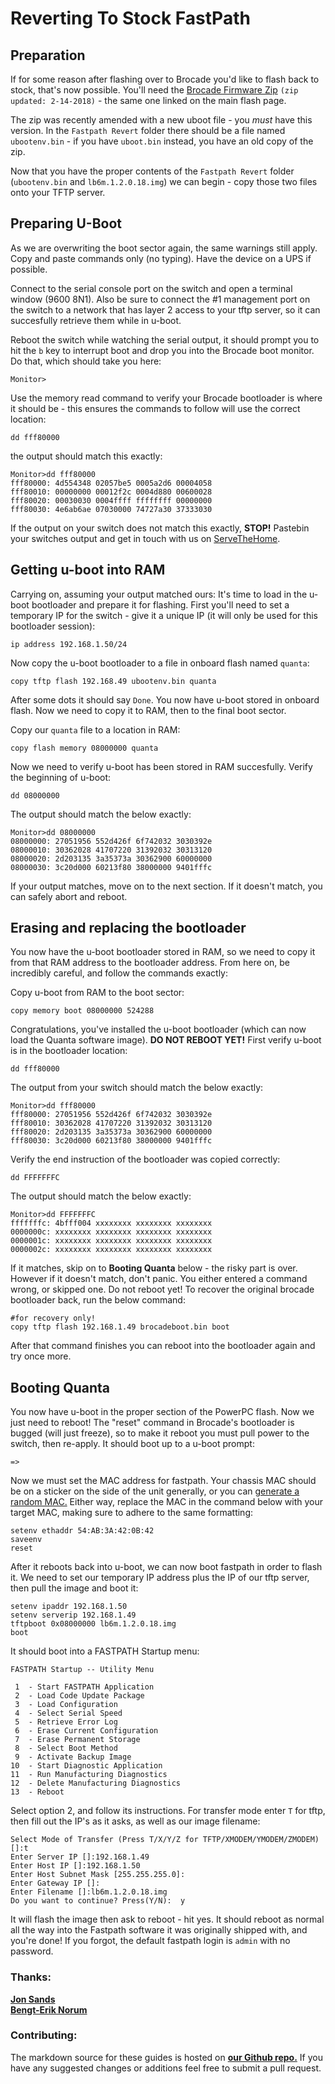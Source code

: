 

# Reverting To Stock FastPath

## Preparation 
If for some reason after flashing over to Brocade you'd like to flash back to stock, that's now possible. You'll need the [Brocade Firmware Zip](http://brokeaid.com/files/Brocade-TI.zip) ```(zip updated: 2-14-2018)```  - the same one linked on the main flash page.

The zip was recently amended with a new uboot file - you *must* have this version. In the ```Fastpath Revert``` folder there should be a file named ```ubootenv.bin```  - if you have ```uboot.bin``` instead, you have an old copy of the zip.  

Now that you have the proper contents of the ```Fastpath Revert``` folder (```ubootenv.bin``` and ```lb6m.1.2.0.18.img```) we can begin - copy those two files onto your TFTP server.

## Preparing U-Boot

As we are overwriting the boot sector again, the same warnings still apply. Copy and paste commands only (no typing). Have the device on a UPS if possible. 

Connect to the serial console port on the switch and open a terminal window (9600 8N1). Also be sure to connect the #1 management port on the switch to a network that has layer 2 access to your tftp server, so it can succesfully retrieve them while in u-boot.

Reboot the switch while watching the serial output, it should prompt you to hit the ```b``` key to interrupt boot and drop you into the Brocade boot monitor. Do that, which should take you here: 

```
Monitor>
```

Use the memory read command to verify your Brocade bootloader is where it should be - this ensures the commands to follow will use the correct location:

```
dd fff80000
```

the output should match this exactly:

```
Monitor>dd fff80000
fff80000: 4d554348 02057be5 0005a2d6 00004058
fff80010: 00000000 00012f2c 0004d880 00600028
fff80020: 00030030 0004ffff ffffffff 00000000
fff80030: 4e6ab6ae 07030000 74727a30 37333030
```

If the output on your switch does not match this exactly, **STOP!** Pastebin your switches output and get in touch with us on [ServeTheHome](https://forums.servethehome.com/index.php?threads/turbocharge-your-quanta-lb6m-flash-to-brocade-turboiron.17971/).

## Getting u-boot into RAM
Carrying on, assuming your output matched ours: It's time to load in the u-boot bootloader and prepare it for flashing. First you'll need to set a temporary IP for the switch - give it a unique IP (it will only be used for this bootloader session):
```
ip address 192.168.1.50/24
```
Now copy the u-boot bootloader to a file in onboard flash named ```quanta```:
```
copy tftp flash 192.168.49 ubootenv.bin quanta
```

After some dots it should say ```Done```. You now have u-boot stored in onboard flash. Now we need to copy it to RAM, then to the final boot sector.

Copy our ```quanta``` file to a location in RAM:

```
copy flash memory 08000000 quanta
```

Now we need to verify u-boot has been stored in RAM succesfully. Verify the beginning of u-boot:
```
dd 08000000
```
The output should match the below exactly:
```
Monitor>dd 08000000
08000000: 27051956 552d426f 6f742032 3030392e
08000010: 30362028 41707220 31392032 30313120
08000020: 2d203135 3a35373a 30362900 60000000
08000030: 3c20d000 60213f80 38000000 9401fffc
```
If your output matches, move on to the next section. If it doesn't match, you can safely abort and reboot.

## Erasing and replacing the bootloader

You now have the u-boot bootloader stored in RAM, so we need to copy it from that RAM address to the bootloader address. From here on, be incredibly careful, and follow the commands exactly:


Copy u-boot from RAM to the boot sector:
```
copy memory boot 08000000 524288
```

Congratulations, you've installed the u-boot bootloader (which can now load the Quanta software image). **DO NOT REBOOT YET!** First verify u-boot is in the bootloader location:

```
dd fff80000
```

The output from your switch should match the below exactly:

```
Monitor>dd fff80000
fff80000: 27051956 552d426f 6f742032 3030392e
fff80010: 30362028 41707220 31392032 30313120
fff80020: 2d203135 3a35373a 30362900 60000000
fff80030: 3c20d000 60213f80 38000000 9401fffc
```
Verify the end instruction of the bootloader was copied correctly:

```
dd FFFFFFFC
```
The output should match the below exactly:

```
Monitor>dd FFFFFFFC
fffffffc: 4bfff004 xxxxxxxx xxxxxxxx xxxxxxxx
0000000c: xxxxxxxx xxxxxxxx xxxxxxxx xxxxxxxx
0000001c: xxxxxxxx xxxxxxxx xxxxxxxx xxxxxxxx
0000002c: xxxxxxxx xxxxxxxx xxxxxxxx xxxxxxxx
```

If it matches, skip on to **Booting Quanta** below - the risky part is over. However if it doesn't match, don't panic. You either entered a command wrong, or skipped one. Do not reboot yet! To recover the original brocade bootloader back, run the below command:

```
#for recovery only!
copy tftp flash 192.168.1.49 brocadeboot.bin boot
```
After that command finishes you can reboot into the bootloader again and try once more.




## Booting Quanta
You now have u-boot in the proper section of the PowerPC flash. Now we just need to reboot! The "reset" command in Brocade's bootloader is bugged (will just freeze), so to make it reboot you must pull power to the switch, then re-apply. It should boot up to a u-boot prompt:

```
=>
```
Now we must set the MAC address for fastpath. Your chassis MAC should be on a sticker on the side of the unit generally, or you can [generate a random MAC.](https://www.miniwebtool.com/mac-address-generator/)  Either way, replace the MAC in the command below with your target MAC, making sure to adhere to the same formatting:

```
setenv ethaddr 54:AB:3A:42:0B:42
saveenv
reset
```
After it reboots back into u-boot, we can now boot fastpath in order to flash it. We need to set our temporary IP address plus the IP of our tftp server, then pull the image and boot it:

```
setenv ipaddr 192.168.1.50
setenv serverip 192.168.1.49
tftpboot 0x08000000 lb6m.1.2.0.18.img
boot
```

It should boot into a FASTPATH Startup menu:

```
FASTPATH Startup -- Utility Menu

 1  - Start FASTPATH Application
 2  - Load Code Update Package
 3  - Load Configuration
 4  - Select Serial Speed
 5  - Retrieve Error Log
 6  - Erase Current Configuration
 7  - Erase Permanent Storage
 8  - Select Boot Method
 9  - Activate Backup Image
10  - Start Diagnostic Application
11  - Run Manufacturing Diagnostics
12  - Delete Manufacturing Diagnostics
13  - Reboot
```
Select option 2, and follow its instructions. For transfer mode enter ```T``` for tftp, then fill out the IP's as it asks, as well as our image filename:

```
Select Mode of Transfer (Press T/X/Y/Z for TFTP/XMODEM/YMODEM/ZMODEM) []:t
Enter Server IP []:192.168.1.49
Enter Host IP []:192.168.1.50
Enter Host Subnet Mask [255.255.255.0]:
Enter Gateway IP []:
Enter Filename []:lb6m.1.2.0.18.img
Do you want to continue? Press(Y/N):  y
```
It will flash the image then ask to reboot - hit yes. It should reboot as normal all the way into the Fastpath software it was originally shipped with, and you're done! If you forgot, the default fastpath login is ```admin``` with no password.


### Thanks:
[**Jon Sands**](http://fohdeesha.com/)  
[**Bengt-Erik Norum**](http://amateurfoundation.org/)  

### Contributing:
The markdown source for these guides is hosted on [**our Github repo.**](https://github.com/Fohdeesha/quanta-brocade) If you have any suggested changes or additions feel free to submit a pull request.  